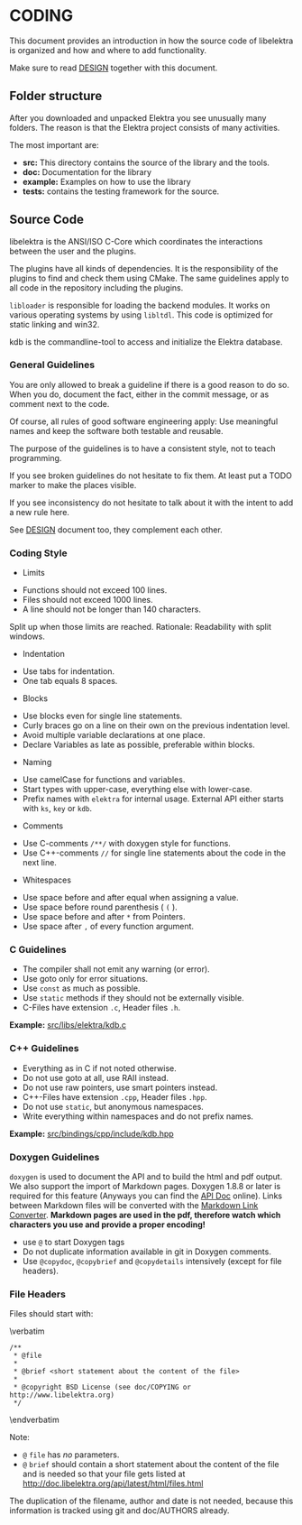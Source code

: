 # CODING #

This document provides an introduction in how the source code of
libelektra is organized and how and where to add functionality.

Make sure to read [DESIGN](DESIGN.md) together with this document.

## Folder structure ##

After you downloaded and unpacked Elektra you see unusually many
folders. The reason is that the Elektra project consists of many activities.

The most important are:

 * **src:** This directory contains the source of the library and the tools.
 * **doc:** Documentation for the library
 * **example:** Examples on how to use the library
 * **tests:** contains the testing framework for the source.

## Source Code ##

libelektra is the ANSI/ISO C-Core which coordinates the interactions
between the user and the plugins.

The plugins have all kinds of dependencies. It is the responsibility of
the plugins to find and check them using CMake. The same guidelines
apply to all code in the repository including the plugins.

`libloader` is responsible for loading the backend modules. It works on
various operating systems by using `libltdl`. This code is optimized
for static linking and win32.

kdb is the commandline-tool to access and initialize the Elektra database.

### General Guidelines ###

You are only allowed to break a guideline if there is a good reason
to do so. When you do, document the fact, either in the commit message,
or as comment next to the code.

Of course, all rules of good software engineering apply: Use meaningful names and keep the software both testable and reusable.

The purpose of the guidelines is to have a consistent
style, not to teach programming.

If you see broken guidelines do not hesitate to fix them. At least put a
TODO marker to make the places visible.

If you see inconsistency do not hesitate to talk about it with the
intent to add a new rule here.

See [DESIGN](DESIGN.md) document too, they complement each other.

### Coding Style ###

- Limits

 * Functions should not exceed 100 lines.
 * Files should not exceed 1000 lines.
 * A line should not be longer than 140 characters.

Split up when those limits are reached.
Rationale: Readability with split windows.

- Indentation

 * Use tabs for indentation.
 * One tab equals 8 spaces.

- Blocks

 * Use blocks even for single line statements.
 * Curly braces go on a line on their own on the previous indentation level.
 * Avoid multiple variable declarations at one place.
 * Declare Variables as late as possible, preferable within blocks.

- Naming

 * Use camelCase for functions and variables.
 * Start types with upper-case, everything else with lower-case.
 * Prefix names with `elektra` for internal usage. External API either starts
with `ks`, `key` or `kdb`.

- Comments

 * Use C-comments `/**/` with doxygen style for functions.
 * Use C++-comments `//` for single line statements about the code in the
next line.

- Whitespaces

 * Use space before and after equal when assigning a value.
 * Use space before round parenthesis ( `(` ).
 * Use space before and after `*` from Pointers.
 * Use space after `,` of every function argument.

### C Guidelines ###

 * The compiler shall not emit any warning (or error).
 * Use goto only for error situations.
 * Use `const` as much as possible.
 * Use `static` methods if they should not be externally visible.
 * C-Files have extension `.c`, Header files `.h`.

**Example:** [src/libs/elektra/kdb.c](/src/libs/elektra/kdb.c)


### C++ Guidelines ###

 * Everything as in C if not noted otherwise.
 * Do not use goto at all, use RAII instead.
 * Do not use raw pointers, use smart pointers instead.
 * C++-Files have extension `.cpp`, Header files `.hpp`.
 * Do not use `static`, but anonymous namespaces.
 * Write everything within namespaces and do not prefix names.

**Example:** [src/bindings/cpp/include/kdb.hpp](http://libelektra.org/tree/master/src/bindings/cpp/include/kdb.hpp)


### Doxygen Guidelines ###

`doxygen` is used to document the API and to build the html and pdf output.
We also support the import of Markdown pages. Doxygen 1.8.8 or later
is required for this feature (Anyways you can find the
[API Doc](http://doc.libelektra.org/api/latest/html/) online).
Links between Markdown files will be converted with the
[Markdown Link Converter](markdownlinkconverter/README.md).
**Markdown pages are used in the pdf, therefore watch which characters you use and
provide a proper encoding!**

 * use `@` to start Doxygen tags
 * Do not duplicate information available in git in Doxygen comments.
 * Use `@copydoc`, `@copybrief` and `@copydetails` intensively (except for file headers).

### File Headers ###

Files should start with:

\verbatim

	/**
	 * @file
	 *
	 * @brief <short statement about the content of the file>
	 *
	 * @copyright BSD License (see doc/COPYING or http://www.libelektra.org)
	 */


\endverbatim

Note:

- `@` `file` has *no* parameters.
- `@` `brief` should contain a short statement about the content of the file and is needed
  so that your file gets listed at http://doc.libelektra.org/api/latest/html/files.html

The duplication of the filename, author and date is not needed, because
this information is tracked using git and doc/AUTHORS already.
